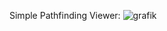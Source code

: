Simple Pathfinding Viewer:
![grafik](https://github.com/PodeCaradox/HpaStarOctile/assets/5760157/b3f45720-7c86-440c-9c36-c2c831704752)
